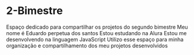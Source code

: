 # 2-Bimestre
Espaço dedicado para compartilhar os projetos do segundo bimestre 
Meu nome é Eduardo perpetua dos santos
Estou estudando na Alura
Estou me desenvolvendo na linguagem JavaScript
Utilizo esse espaço para minha organização e compartilhamento dos meu projetos desenvolvidos
